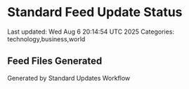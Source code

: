 # Standard Feed Update Status
Last updated: Wed Aug  6 20:14:54 UTC 2025
Categories: technology,business,world

## Feed Files Generated

Generated by Standard Updates Workflow
